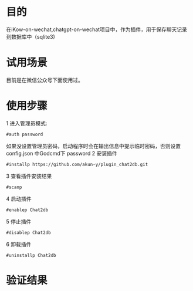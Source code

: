 # 目的
在iKow-on-wechat,chatgpt-on-wechat项目中，作为插件，用于保存聊天记录到数据库中（sqlite3)

# 试用场景
目前是在微信公众号下面使用过。

# 使用步骤
1 进入管理员模式:
```
#auth password
```
如果没设置管理员密码，启动程序时会在输出信息中提示临时密码，否则设置 config.json 中Godcmd下 password
2 安装插件
```
#installp https://github.com/akun-y/plugin_chat2db.git
```
3 查看插件安装结果
```
#scanp
```
4 启动插件
```
#enablep Chat2db
```
5 停止插件
```
#disablep Chat2db
```
6 卸载插件
```
#uninstallp Chat2db
```


# 验证结果
